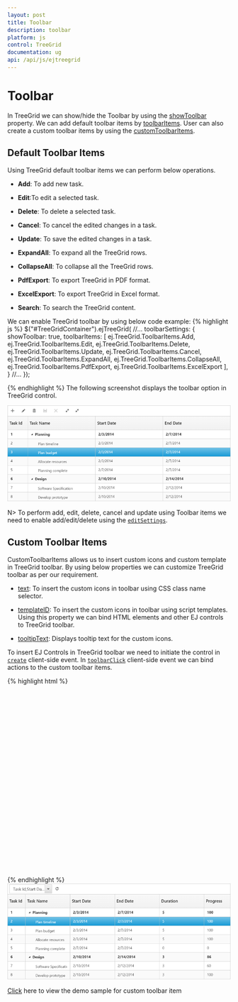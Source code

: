 ```yaml
---
layout: post
title: Toolbar
description: toolbar
platform: js
control: TreeGrid
documentation: ug
api: /api/js/ejtreegrid
---
```

# Toolbar

In TreeGrid we can show/hide the Toolbar by using the [showToolbar](/api/js/ejtreegrid#members:toolbarsettings-showtoolbar "toolbarSettings.showToolbar") property. We can add default toolbar items by [toolbarItems](/api/js/ejtreegrid#members:toolbarsettings-toolbaritems "toolbarSettings.toolbarItems"). User can also create a custom toolbar items by using the [customToolbarItems](/api/js/ejtreegrid#members:toolbarsettings-customtoolbaritems "toolbarSettings.customToolbarItems").

## Default Toolbar Items
Using TreeGrid default toolbar items we can perform below operations.

* **Add**: To add new task.

* **Edit**:To edit a selected task.

* **Delete**: To delete a selected task.
		   
* **Cancel**: To cancel the edited changes in a task.
		   
* **Update**: To save the edited changes in a task.
		   
* **ExpandAll**: To expand all the TreeGrid rows.
		   
* **CollapseAll**: To collapse all the TreeGrid rows.
		   
* **PdfExport**: To export TreeGrid in PDF format.
		   
* **ExcelExport**: To export TreeGrid in Excel format.

* **Search**: To search the TreeGrid content.

We can enable TreeGrid toolbar by using below code example:
{% highlight js %}
    $("#TreeGridContainer").ejTreeGrid(
    //...
    toolbarSettings: {
        showToolbar: true,
        toolbarItems: [
            ej.TreeGrid.ToolbarItems.Add,
            ej.TreeGrid.ToolbarItems.Edit,
            ej.TreeGrid.ToolbarItems.Delete,
            ej.TreeGrid.ToolbarItems.Update,
            ej.TreeGrid.ToolbarItems.Cancel,
            ej.TreeGrid.ToolbarItems.ExpandAll,
            ej.TreeGrid.ToolbarItems.CollapseAll,
	    ej.TreeGrid.ToolbarItems.PdfExport,
            ej.TreeGrid.ToolbarItems.ExcelExport
        ],
    }
    //...
    });

{% endhighlight %}
The following screenshot displays the toolbar option in TreeGrid control.

![](/js/TreeGrid/Toolbar_images/Toolbar_img1.png)

N> To perform add, edit, delete, cancel and update using Toolbar items we need to enable add/edit/delete using the [`editSettings`](https://help.syncfusion.com/api/js/ejtreegrid#members:editsettings "editSettings").
  
## Custom Toolbar Items

CustomToolbarItems allows us to insert custom icons and custom template in TreeGrid toolbar. By using below properties we can customize TreeGrid toolbar as per our requirement.

* [text](/api/js/ejtreegrid#members:toolbarsettings-customtoolbaritems-text "toolbarSettings.customToolbarItems.text"): To insert the custom icons in toolbar using CSS class name selector.

* [templateID](/api/js/ejtreegrid#members:toolbarsettings-customtoolbaritems-templateid "toolbarSettings.customToolbarItems.templateID"): To insert the custom icons in toolbar using script templates. Using this property we can bind HTML elements and other EJ controls to TreeGrid toolbar.

* [tooltipText](/api/js/ejtreegrid#members:toolbarsettings-customtoolbaritems-tooltiptext "toolbarSettings.customToolbarItems.tooltipText"): Displays tooltip text for the custom icons.

To insert EJ Controls in TreeGrid toolbar we need to initiate the control in [`create`](https://help.syncfusion.com/api/js/ejtreegrid#events:create "create") client-side event. In [`toolbarClick`](https://help.syncfusion.com/api/js/ejtreegrid#events:toolbarclick "toolbarclick") client-side event we can bind actions to the custom toolbar items.

{% highlight html %}
    <div id="TreeGridContainer" style="height:400px;width:100%"></div>           
    <script id="ColumnVisibility" type="text/x-jsrender">
        <input id="dropdownContainer" />
    </script>
    <script type="text/javascript">     
        $(function () {
            $("#TreeGridContainer").ejTreeGrid({               
                 toolbarClick: function (args) {
                    if (args.itemName == "Reset") {
                       //we can bind the custom actions here
                    }
                },               
                toolbarSettings: {
                    showToolbar: true,
                     customToolbarItems: [
		    {templateID: "#ColumnVisibility",tooltipText:"Column Visibility" },
		    {text:"Reset",tooltipText:"Reset"}],
                },               
                create: function (args) {
		    //Here we can append custom EJ controls
                    $("#dropdownContainer").ejDropDownList({
					});
                }
            })
        });
    </script>
    <style type="text/css" class="cssStyles">    
        #TreeGridContainer_ColumnVisibility {
            padding-top: 2px;
            padding-bottom: 0px;
        }
        .Reset:before {
            content: "\e677";
        }
    </style>
	{% endhighlight %}
![](/js/TreeGrid/Toolbar_images/Toolbar_img2.png)

[Click](http://js.syncfusion.com/demos/web/#!/bootstrap/treegrid/toolbartemplate) here to view the demo sample for custom toolbar item